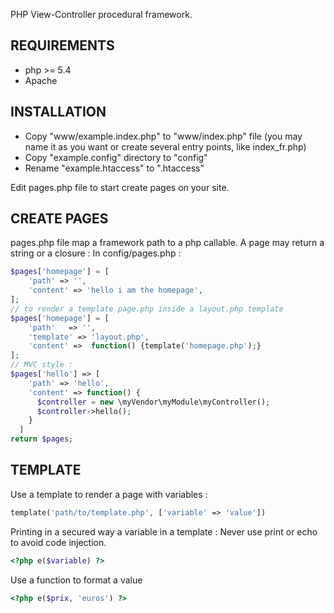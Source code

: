 PHP View-Controller procedural framework.

REQUIREMENTS
-------------

* php >= 5.4
* Apache

INSTALLATION
-------------

* Copy "www/example.index.php" to "www/index.php" file (you may name it as you want or create several entry points, like index_fr.php)
* Copy "example.config" directory to "config"
* Rename "example.htaccess" to ".htaccess"

Edit pages.php file to start create pages on your site.

CREATE PAGES
--------------

pages.php file map a framework path to a php callable.
A page may return a string or a closure :
In config/pages.php :

```php
$pages['homepage'] = [
    'path' => '',
    'content' => 'hello i am the homepage',
];
// to render a template page.php inside a layout.php template
$pages['homepage'] = [
    'path'   => '',
    'template' => 'layout.php',
    'content' =>  function() {template('homepage.php');}
];
// MVC style :
$pages['hello'] => [
    'path' => 'hello',
    'content' => function() {
      $controller = new \myVendor\myModule\myController();
      $controller->hello();
    }
  ]
return $pages;
```

TEMPLATE
---------------

Use a template to render a page with variables :
```php
template('path/to/template.php', ['variable' => 'value'])
```

Printing in a secured way a variable in a template :
Never use print or echo to avoid code injection.
```php
<?php e($variable) ?>
```

Use a function to format a value
```php
<?php e($prix, 'euros') ?>
```